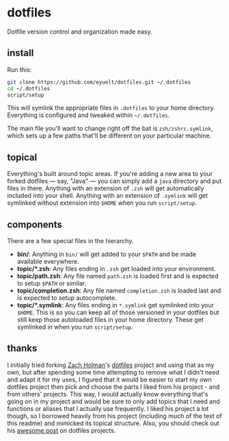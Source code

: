 dotfiles
========

Dotfile version control and organization made easy.

## install

Run this:

```sh
git clone https://github.com/eyuelt/dotfiles.git ~/.dotfiles
cd ~/.dotfiles
script/setup
```

This will symlink the appropriate files in `.dotfiles` to your home directory.
Everything is configured and tweaked within `~/.dotfiles`.

The main file you'll want to change right off the bat is `zsh/zshrc.symlink`,
which sets up a few paths that'll be different on your particular machine.

## topical

Everything's built around topic areas. If you're adding a new area to your
forked dotfiles — say, "Java" — you can simply add a `java` directory and put
files in there. Anything with an extension of `.zsh` will get automatically
included into your shell. Anything with an extension of `.symlink` will get
symlinked without extension into `$HOME` when you run `script/setup`.

## components

There are a few special files in the hierarchy.

- **bin/**: Anything in `bin/` will get added to your `$PATH` and be made
  available everywhere.
- **topic/\*.zsh**: Any files ending in `.zsh` get loaded into your
  environment.
- **topic/path.zsh**: Any file named `path.zsh` is loaded first and is
  expected to setup `$PATH` or similar.
- **topic/completion.zsh**: Any file named `completion.zsh` is loaded
  last and is expected to setup autocomplete.
- **topic/\*.symlink**: Any files ending in `*.symlink` get symlinked into
  your `$HOME`. This is so you can keep all of those versioned in your dotfiles
  but still keep those autoloaded files in your home directory. These get
  symlinked in when you run `script/setup`.

## thanks

I initially tried forking [Zach Holman](http://github.com/holman)'s
[dotfiles](http://github.com/holman/dotfiles) project and using that as my own,
but after spending some time attempting to remove what I didn't need and adapt it
for my uses, I figured that it would be easier to start my own dotfiles project
then pick and choose the parts I liked from his project - and from others'
projects. This way, I would actually know everything that's going on in my project
and would be sure to only add topics that I need and functions or aliases that I
actually use frequently. I liked his project a lot though, so I borrowed heavily
from his project (including much of the text of this readme) and mimicked its
topical structure. Also, you should check out his
[awesome post](http://zachholman.com/2010/08/dotfiles-are-meant-to-be-forked/)
on dotfiles projects.
